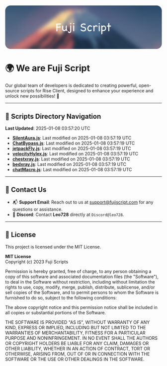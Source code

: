 ![Banner](.github/b.webp)

# 🌍 **We are Fuji Script**

Our global team of developers is dedicated to creating powerful, open-source scripts for Rise Client, designed to enhance your experience and unlock new possibilities! 🌟

---
<!-- SCRIPTS_NAVIGATION_START -->
## 📂 **Scripts Directory Navigation**

**Last Updated**: 2025-01-08 03:57:20 UTC

- **[SilentAura.js](scripts/SilentAura.js)**: Last modified on 2025-01-08 03:57:19 UTC
- **[ChatBypass.js](scripts/ChatBypass.js)**: Last modified on 2025-01-08 03:57:19 UTC
- **[jetpackFly.js](scripts/jetpackFly.js)**: Last modified on 2025-01-08 03:57:19 UTC
- **[velocityHylex.js](scripts/velocityHylex.js)**: Last modified on 2025-01-08 03:57:19 UTC
- **[chestxray.js](scripts/chestxray.js)**: Last modified on 2025-01-08 03:57:19 UTC
- **[bedxray.js](scripts/bedxray.js)**: Last modified on 2025-01-08 03:57:19 UTC
- **[chatMacro.js](scripts/chatMacro.js)**: Last modified on 2025-01-08 03:57:19 UTC

<!-- SCRIPTS_NAVIGATION_END -->

---

## 💬 **Contact Us**  
- 📬 **Support Email**: Reach out to us at [support@fujiscript.com](mailto:support@fujiscript.com) for any questions or assistance.  
- 💬 **Discord**: Contact **Leo728** directly at `Discord@leo728`.

---

## 📜 **License**

This project is licensed under the MIT License.  

**MIT License**  
Copyright (c) 2023 Fuji Scripts  

Permission is hereby granted, free of charge, to any person obtaining a copy of this software and associated documentation files (the "Software"), to deal in the Software without restriction, including without limitation the rights to use, copy, modify, merge, publish, distribute, sublicense, and/or sell copies of the Software, and to permit persons to whom the Software is furnished to do so, subject to the following conditions:  

The above copyright notice and this permission notice shall be included in all copies or substantial portions of the Software.  

THE SOFTWARE IS PROVIDED "AS IS", WITHOUT WARRANTY OF ANY KIND, EXPRESS OR IMPLIED, INCLUDING BUT NOT LIMITED TO THE WARRANTIES OF MERCHANTABILITY, FITNESS FOR A PARTICULAR PURPOSE AND NONINFRINGEMENT. IN NO EVENT SHALL THE AUTHORS OR COPYRIGHT HOLDERS BE LIABLE FOR ANY CLAIM, DAMAGES OR OTHER LIABILITY, WHETHER IN AN ACTION OF CONTRACT, TORT OR OTHERWISE, ARISING FROM, OUT OF OR IN CONNECTION WITH THE SOFTWARE OR THE USE OR OTHER DEALINGS IN THE SOFTWARE.  

